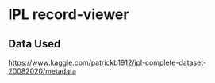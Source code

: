 # IPL record-viewer




<!-- ## Technologies

* Spring Boot
* Spring Batch
* Java Persistence API, Repositories and JPQL
* HSQL DB
* React JS
* AWS BeanStalk
 -->
## Data Used
https://www.kaggle.com/patrickb1912/ipl-complete-dataset-20082020/metadata
